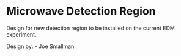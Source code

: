Microwave Detection Region
==========================
Design for new detection region to be installed on the current EDM experiment.

Design by:
	- Joe Smallman


